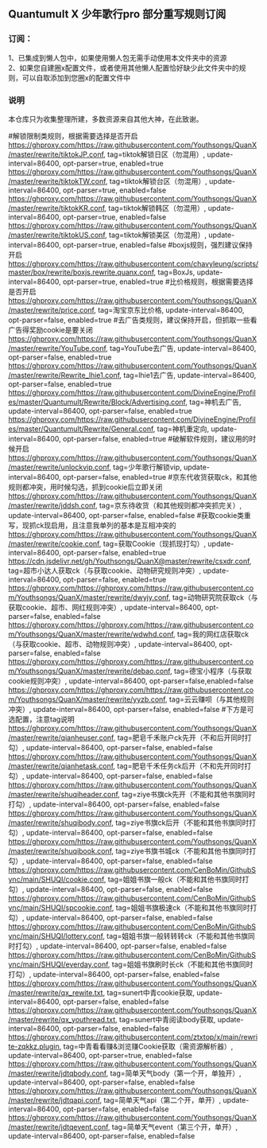 ## Quantumult X 少年歌行pro  部分重写规则订阅

### 订阅：

  1、已集成到懒人包中，如果使用懒人包无需手动使用本文件夹中的资源<br>
  2、如果您自建圈x配置文件，或者使用其他懒人配置恰好缺少此文件夹中的规则，可以自取添加到您圈x的配置文件中<br>

### 说明
  本仓库只为收集整理所建，多数资源来自其他大神，在此致谢。


#解锁限制类规则，根据需要选择是否开启
https://ghproxy.com/https://raw.githubusercontent.com/Youthsongs/QuanX/master/rewrite/tiktokJP.conf, tag=tiktok解锁日区（勿混用）, update-interval=86400, opt-parser=true, enabled=true
https://ghproxy.com/https://raw.githubusercontent.com/Youthsongs/QuanX/master/rewrite/tiktokTW.conf, tag=tiktok解锁台区（勿混用）, update-interval=86400, opt-parser=true, enabled=false
https://ghproxy.com/https://raw.githubusercontent.com/Youthsongs/QuanX/master/rewrite/tiktokKR.conf, tag=tiktok解锁韩区（勿混用）, update-interval=86400, opt-parser=true, enabled=false
https://ghproxy.com/https://raw.githubusercontent.com/Youthsongs/QuanX/master/rewrite/tiktokUS.conf, tag=tiktok解锁美区（勿混用）, update-interval=86400, opt-parser=true, enabled=false
#boxjs规则，强烈建议保持开启
https://ghproxy.com/https://raw.githubusercontent.com/chavyleung/scripts/master/box/rewrite/boxjs.rewrite.quanx.conf, tag=BoxJs, update-interval=86400, opt-parser=true, enabled=true
#比价格规则，根据需要选择是否开启
https://ghproxy.com/https://raw.githubusercontent.com/Youthsongs/QuanX/master/rewrite/price.conf, tag=淘宝京东比价格, update-interval=86400, opt-parser=false, enabled=true
#去广告类规则，建议保持开启，但抓取一些看广告得奖励cookie是要关闭
https://ghproxy.com/https://raw.githubusercontent.com/Youthsongs/QuanX/master/rewrite/YouTube.conf, tag=YouTube去广告, update-interval=86400, opt-parser=false, enabled=true
https://ghproxy.com/https://raw.githubusercontent.com/Youthsongs/QuanX/master/rewrite/Rewrite_lhie1.conf, tag=lhie1去广告, update-interval=86400, opt-parser=false, enabled=true
https://ghproxy.com/https://raw.githubusercontent.com/DivineEngine/Profiles/master/Quantumult/Rewrite/Block/Advertising.conf, tag=神机去广告, update-interval=86400, opt-parser=false, enabled=true
https://ghproxy.com/https://raw.githubusercontent.com/DivineEngine/Profiles/master/Quantumult/Rewrite/General.conf, tag=神机重定向, update-interval=86400, opt-parser=false, enabled=true
#破解软件规则，建议用的时候开启
https://ghproxy.com/https://raw.githubusercontent.com/Youthsongs/QuanX/master/rewrite/unlockvip.conf, tag=少年歌行解锁vip, update-interval=86400, opt-parser=false, enabled=true
#京东代收货获取ck，和其他规则都冲突，用时候勾选，抓到cookie后立即关闭
https://ghproxy.com/https://raw.githubusercontent.com/Youthsongs/QuanX/master/rewrite/jddsh.conf, tag=京东待收货（和其他规则都冲突抓完关）, update-interval=86400, opt-parser=false, enabled=false
#获取cookie类重写，现抓ck现启用，且注意我单列的基本是互相冲突的
https://ghproxy.com/https://raw.githubusercontent.com/Youthsongs/QuanX/master/rewrite/cookie.conf, tag=获取Cookie（现抓现打勾）, update-interval=86400, opt-parser=false, enabled=true
https://cdn.jsdelivr.net/gh/Youthsongs/QuanX@master/rewrite/csxdr.conf, tag=超市小达人获取ck（与获取cookie、动物研究规则冲突）, update-interval=86400, opt-parser=false, enabled=true
https://ghproxy.com/https://ghproxy.com/https://raw.githubusercontent.com/Youthsongs/QuanX/master/rewrite/dwyjy.conf, tag=动物研究院获取ck（与获取cookie、超市、网红规则冲突）, update-interval=86400, opt-parser=false, enabled=false
https://ghproxy.com/https://ghproxy.com/https://raw.githubusercontent.com/Youthsongs/QuanX/master/rewrite/wdwhd.conf, tag=我的网红店获取ck（与获取cookie、超市、动物规则冲突）, update-interval=86400, opt-parser=false, enabled=false
https://ghproxy.com/https://ghproxy.com/https://raw.githubusercontent.com/Youthsongs/QuanX/master/rewrite/debao.conf, tag=德宝小程序（与获取cookie规则冲突）, update-interval=86400, opt-parser=false,enabled=false
https://ghproxy.com/https://ghproxy.com/https://raw.githubusercontent.com/Youthsongs/QuanX/master/rewrite/yyzb.conf, tag=云云赚呗（与其他规则冲突）, update-interval=86400, opt-parser=false, enabled=false
#下方是可选配置，注意tag说明
https://ghproxy.com/https://raw.githubusercontent.com/Youthsongs/QuanX/master/rewrite/qianheuser.conf, tag=肥皂千禾账户ck先开（不和后开同时打勾）, update-interval=86400, opt-parser=false, enabled=false
https://ghproxy.com/https://raw.githubusercontent.com/Youthsongs/QuanX/master/rewrite/qianhetask.conf, tag=肥皂千禾任务ck后开（不和先开同时打勾）, update-interval=86400, opt-parser=false, enabled=false
https://ghproxy.com/https://raw.githubusercontent.com/Youthsongs/QuanX/master/rewrite/shuqiheader.conf, tag=ziye书旗ck先开（不能和其他书旗同时打勾）, update-interval=86400, opt-parser=false, enabled=false
https://ghproxy.com/https://raw.githubusercontent.com/Youthsongs/QuanX/master/rewrite/shuqibody.conf, tag=ziye书旗ck后开（不能和其他书旗同时打勾）, update-interval=86400, opt-parser=false, enabled=false
https://ghproxy.com/https://raw.githubusercontent.com/Youthsongs/QuanX/master/rewrite/shuqibook.conf, tag=ziye书旗书城ck（不能和其他书旗同时打勾）, update-interval=86400, opt-parser=false, enabled=false
https://ghproxy.com/https://raw.githubusercontent.com/CenBoMin/GithubSync/main/SHUQI/cookie.conf, tag=姐姐书旗一般ck（不能和其他书旗同时打勾）, update-interval=86400, opt-parser=false, enabled=false
https://ghproxy.com/https://raw.githubusercontent.com/CenBoMin/GithubSync/main/SHUQI/spcookie.conf, tag=姐姐书旗极速ck（不能和其他书旗同时打勾）, update-interval=86400, opt-parser=false, enabled=false
https://ghproxy.com/https://raw.githubusercontent.com/CenBoMin/GithubSync/main/SHUQI/lottery.conf, tag=姐姐书旗一般转转转ck（不能和其他书旗同时打勾）, update-interval=86400, opt-parser=false, enabled=false
https://ghproxy.com/https://raw.githubusercontent.com/CenBoMin/GithubSync/main/SHUQI/everday.conf, tag=姐姐书旗刷时长ck（不能和其他书旗同时打勾）, update-interval=86400, opt-parser=false, enabled=false
https://ghproxy.com/https://raw.githubusercontent.com/Youthsongs/QuanX/master/rewrite/qx_rewite.txt, tag=sunert中青cookie获取,  update-interval=86400, opt-parser=false, enabled=false
https://ghproxy.com/https://raw.githubusercontent.com/Youthsongs/QuanX/master/rewrite/qx_youthread.txt, tag=sunert中青阅读body获取,  update-interval=86400, opt-parser=false, enabled=false
https://ghproxy.com/https://raw.githubusercontent.com/ztxtop/x/main/rewrite-zqkkz.plugin, tag=中青看看赚&浏览赚Cookie获取（需资源解析器）, update-interval=86400, opt-parser=true, enabled=false
https://ghproxy.com/https://raw.githubusercontent.com/Youthsongs/QuanX/master/rewrite/jdtqbody.conf, tag=简单天气body（第一个开，单独开）, update-interval=86400, opt-parser=false, enabled=false
https://ghproxy.com/https://raw.githubusercontent.com/Youthsongs/QuanX/master/rewrite/jdtqapi.conf, tag=简单天气api（第二个开，单开）, update-interval=86400, opt-parser=false, enabled=false
https://ghproxy.com/https://raw.githubusercontent.com/Youthsongs/QuanX/master/rewrite/jdtqevent.conf, tag=简单天气event（第三个开，单开）, update-interval=86400, opt-parser=false, enabled=false
